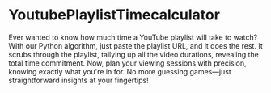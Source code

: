 # YoutubePlaylistTimecalculator
Ever wanted to know how much time a YouTube playlist will take to watch? With our Python algorithm, just paste the playlist URL, and it does the rest. It scrubs through the playlist, tallying up all the video durations, revealing the total time commitment. Now, plan your viewing sessions with precision, knowing exactly what you're in for. No more guessing games—just straightforward insights at your fingertips!

